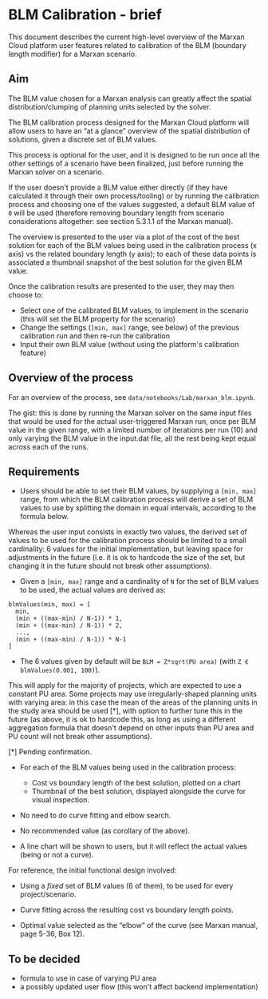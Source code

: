 # BLM Calibration - brief

This document describes the current high-level overview of the Marxan Cloud
platform user features related to calibration of the BLM (boundary length
modifier) for a Marxan scenario.

## Aim

The BLM value chosen for a Marxan analysis can greatly affect the spatial
distribution/clumping of planning units selected by the solver.

The BLM calibration process designed for the Marxan Cloud platform will allow
users to have an “at a glance” overview of the spatial distribution of
solutions, given a discrete set of BLM values.

This process is optional for the user, and it is designed to be run once all
the other settings of a scenario have been finalized, just before running the
Marxan solver on a scenario.

If the user doesn't provide a BLM value either directly (if they have calculated
it through their own process/tooling) or by running the calibration process and
choosing one of the values suggested, a default BLM value of `0` will be used
(therefore removing boundary length from scenario considerations altogether: see
section 5.3.1.1 of the Marxan manual).

The overview is presented to the user via a plot of the cost of the best
solution for each of the BLM values being used in the calibration process (x
axis) vs the related boundary length (y axis); to each of these data points is
associated a thumbnail snapshot of the best solution for the given BLM value.

Once the calibration results are presented to the user, they may then choose to:

- Select one of the calibrated BLM values, to implement in the scenario (this
  will set the BLM property for the scenario)
- Change the settings (`[min, max]` range, see below) of the previous
  calibration run and then re-run the calibration
- Input their own BLM value (without using the platform's calibration feature)

## Overview of the process

For an overview of the process, see `data/notebooks/Lab/marxan_blm.ipynb`.

The gist: this is done by running the Marxan solver on the same input files that
would be used for the actual user-triggered Marxan run, once per BLM value in
the given range, with a limited number of iterations per run (10) and only
varying the BLM value in the input.dat file, all the rest being kept equal
across each of the runs.

## Requirements

- Users should be able to set their BLM values, by supplying a `[min, max]`
  range, from which the BLM calibration process will derive a set of BLM values
  to use by splitting the domain in equal intervals, according to the formula
  below.

Whereas the user input consists in exactly two values, the derived set of values
to be used for the calibration process should be limited to a small cardinality:
6 values for the initial implementation, but leaving space for adjustments in
the future (i.e. it is ok to hardcode the size of the set, but changing it in
the future should not break other assumptions).

- Given a `[min, max]` range and a cardinality of `N` for the set of BLM values
  to be used, the actual values are derived as:

```
blmValues(min, max) = [
  min,
  (min + ((max-min) / N-1)) * 1,
  (min + ((max-min) / N-1)) * 2,
  ...,
  (min + ((max-min) / N-1)) * N-1
]
```

- The 6 values given by default will be `BLM = Z*sqrt(PU area)` (with `Z ∈
  blmValues(0.001, 100)`).
  
This will apply for the majority of projects, which are expected to use a
constant PU area. Some projects may use irregularly-shaped planning units with
varying area: in this case the mean of the areas of the planning units in the
study area should be used [*], with option to further tune this in the future
(as above, it is ok to hardcode this, as long as using a different aggregation
formula that doesn't depend on other inputs than PU area and PU count will not
break other assumptions).

[*] Pending confirmation.

- For each of the BLM values being used in the calibration process:

  - Cost vs boundary length of the best solution, plotted on a chart
  - Thumbnail of the best solution, displayed alongside the curve for visual
    inspection.

- No need to do curve fitting and elbow search.

- No recommended value (as corollary of the above).

- A line chart will be shown to users, but it will reflect the actual values
  (being or not a curve).

For reference, the initial functional design involved:

- Using a *fixed* set of BLM values (6 of them), to be used for every
  project/scenario.

- Curve fitting across the resulting cost vs boundary length points.

- Optimal value selected as the “elbow” of the curve (see Marxan manual, page
  5-36, Box 12).

## To be decided

- formula to use in case of varying PU area
- a possibly updated user flow (this won't affect backend implementation)
